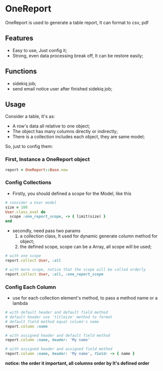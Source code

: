 # OneReport
OneReport is used to generate a table report, It can format to csv, pdf

## Features
- Easy to use, Just config it;
- Strong, even data processing break off, It can be restore easily;

## Functions
- sidekiq job;
- send email notice user after finished sidekiq job;

## Usage
Consider a table, It's as:
- A row's data all relative to one object;
- The object has many columns directly or indirectly;
- There is a collection includes each object, they are same model;

So, just to config them:

### First, Instance a OneReport object

```ruby
report = OneReport::Base.new
```

### Config Collections
 
- Firstly, you should defined a scope for the Model, like this

```ruby
# consider a User model
size = 100
User.class_eval do
  scope :one_report_scope, -> { limit(size) }
end
````

- secondly, need pass two params
  1. a collection class, It used for dynamic generate column method for object;
  2. the defined scope, scope can be a Array, all scope will be used;

```ruby
# with one scope
report.collect User, :all

# with more scope, notice that the scope will be called orderly
report.collect User, :all, :one_report_scope
```

### Config Each Column
- use for each collection element's method, to pass a method name or a lambda

```ruby
# with default header and default field method
# default header use 'titleize' method to format
# default field method equal column's name
report.column :name

# with assigned header and default field method
report.column :name, header: 'My name'

# with assigned header and assigned field method 
report.column :name, header: 'My name', field: -> { name }
```

**notice: the order it important, all columns order by It's defined order**
